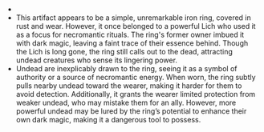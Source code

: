 -
- This artifact appears to be a simple, unremarkable iron ring, covered in rust and wear. However, it once belonged to a powerful Lich who used it as a focus for necromantic rituals. The ring's former owner imbued it with dark magic, leaving a faint trace of their essence behind. Though the Lich is long gone, the ring still calls out to the dead, attracting undead creatures who sense its lingering power.
- Undead are inexplicably drawn to the ring, seeing it as a symbol of authority or a source of necromantic energy. When worn, the ring subtly pulls nearby undead toward the wearer, making it harder for them to avoid detection. Additionally, it grants the wearer limited protection from weaker undead, who may mistake them for an ally. However, more powerful undead may be lured by the ring’s potential to enhance their own dark magic, making it a dangerous tool to possess.